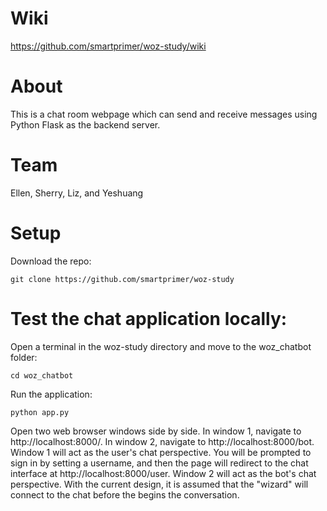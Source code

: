 # Wiki
https://github.com/smartprimer/woz-study/wiki

# About
This is a chat room webpage which can send and receive messages using Python Flask as the backend server.

# Team
Ellen, Sherry, Liz, and Yeshuang

# Setup
Download the repo:
```
git clone https://github.com/smartprimer/woz-study
```
# Test the chat application locally:

Open a terminal in the woz-study directory and move to the woz_chatbot folder:
```
cd woz_chatbot
```
Run the application:
```
python app.py
```
Open two web browser windows side by side. In window 1, navigate to http://localhost:8000/. In window 2, navigate to http://localhost:8000/bot. Window 1 will act as the user's chat perspective. You will be prompted to sign in by setting a username, and then the page will redirect to the chat interface at http://localhost:8000/user. Window 2 will act as the bot's chat perspective. With the current design, it is assumed that the "wizard" will connect to the chat before the begins the conversation.


